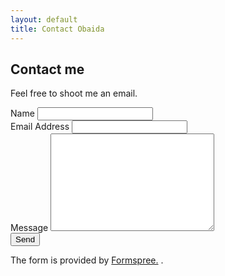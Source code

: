 ```yaml
---
layout: default
title: Contact Obaida
---
```


<div id ="contactme">
   <h2> Contact me</h2>
    <p class="intro">Feel free to shoot me an email. <br>
    <form action="http://formspree.io/obaida007@gmail.com" method="POST">
      <label for="name">Name</label>
      <input type="text" id="name" name="name" class="full-width"><br>
      <label for="email">Email Address</label>
      <input type="email" id="email" name="_replyto" class="full-width"><br>
      <label for="message">Message</label>
      <textarea name="message" id="message" cols="30" rows="10" class="full-width"></textarea><br>
      <input type="submit" value="Send" class="button">
    </form>

  <p> The form is provided by <a href="http://formspree.io/">Formspree.</a> .</p>
</div>
